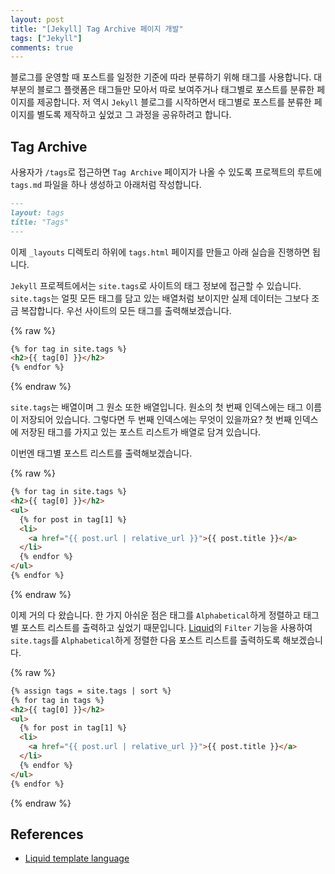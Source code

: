 ```yaml
---
layout: post
title: "[Jekyll] Tag Archive 페이지 개발"
tags: ["Jekyll"]
comments: true
---
```


블로그를 운영할 때 포스트를 일정한 기준에 따라 분류하기 위해 태그를 사용합니다. 대부분의 블로그 플랫폼은 태그들만 모아서 따로 보여주거나 태그별로 포스트를 분류한 페이지를 제공합니다. 저 역시 `Jekyll` 블로그를 시작하면서 태그별로 포스트를 분류한 페이지를 별도록 제작하고 싶었고 그 과정을 공유하려고 합니다.

## Tag Archive

사용자가 `/tags`로 접근하면 `Tag Archive` 페이지가 나올 수 있도록 프로젝트의 루트에 `tags.md` 파일을 하나 생성하고 아래처럼 작성합니다.

```markdown
---
layout: tags
title: "Tags"
---
```

이제 `_layouts` 디렉토리 하위에 `tags.html` 페이지를 만들고 아래 실습을 진행하면 됩니다.

`Jekyll` 프로젝트에서는 `site.tags`로 사이트의 태그 정보에 접근할 수 있습니다. `site.tags`는 얼핏 모든 태그를 담고 있는 배열처럼 보이지만 실제 데이터는 그보다 조금 복잡합니다. 우선 사이트의 모든 태그를 출력해보겠습니다.

{% raw %}
```html
{% for tag in site.tags %}
<h2>{{ tag[0] }}</h2>
{% endfor %}
```
{% endraw %}

`site.tags`는 배열이며 그 원소 또한 배열입니다. 원소의 첫 번째 인덱스에는 태그 이름이 저장되어 있습니다. 그렇다면 두 번째 인덱스에는 무엇이 있을까요? 첫 번째 인덱스에 저장된 태그를 가지고 있는 포스트 리스트가 배열로 담겨 있습니다.

이번엔 태그별 포스트 리스트를 출력해보겠습니다.

{% raw %}
```html
{% for tag in site.tags %}
<h2>{{ tag[0] }}</h2>
<ul>
  {% for post in tag[1] %}
  <li>
    <a href="{{ post.url | relative_url }}">{{ post.title }}</a>
  </li>
  {% endfor %}
</ul>
{% endfor %}
```
{% endraw %}

이제 거의 다 왔습니다. 한 가지 아쉬운 점은 태그를 `Alphabetical`하게 정렬하고 태그별 포스트 리스트를 출력하고 싶었기 때문입니다. [Liquid](https://jekyllrb.com/docs/liquid/)의 `Filter` 기능을 사용하여 `site.tags`를 `Alphabetical`하게 정렬한 다음 포스트 리스트를 출력하도록 해보겠습니다.

{% raw %}
```html
{% assign tags = site.tags | sort %}
{% for tag in tags %}
<h2>{{ tag[0] }}</h2>
<ul>
  {% for post in tag[1] %}
  <li>
    <a href="{{ post.url | relative_url }}">{{ post.title }}</a>
  </li>
  {% endfor %}
</ul>
{% endfor %}
```
{% endraw %}

## References

- [Liquid template language](https://shopify.github.io/liquid/)

